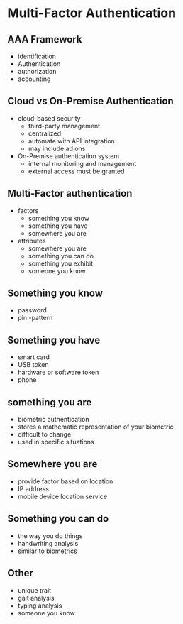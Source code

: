 # Multi-Factor Authentication

## AAA Framework

- identification
- Authentication
- authorization
- accounting

## Cloud vs On-Premise Authentication

- cloud-based security
  - third-party management
  - centralized
  - automate with API integration
  - may include ad ons
- On-Premise authentication system
  - internal monitoring and management
  - external access must be granted

## Multi-Factor authentication

- factors
  - something you know
  - something you have
  - somewhere you are
- attributes
  - somewhere you are
  - something you can do
  - something you exhibit
  - someone you know

## Something you know

- password
- pin
  -pattern

## Something you have

- smart card
- USB token
- hardware or software token
- phone

## something you are

- biometric authentication
- stores a mathematic representation of your biometric
- difficult to change
- used in specific situations

## Somewhere you are

- provide factor based on location
- IP address
- mobile device location service

## Something you can do

- the way you do things
- handwriting analysis
- similar to biometrics

## Other

- unique trait
- gait analysis
- typing analysis
- someone you know
